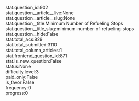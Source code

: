 stat.question_id:902  
stat.question__article__live:None  
stat.question__article__slug:None  
stat.question__title:Minimum Number of Refueling Stops  
stat.question__title_slug:minimum-number-of-refueling-stops  
stat.question__hide:False  
stat.total_acs:829  
stat.total_submitted:3110  
stat.total_column_articles:1  
stat.frontend_question_id:871  
stat.is_new_question:False  
status:None  
difficulty.level:3  
paid_only:False  
is_favor:False  
frequency:0  
progress:0  
